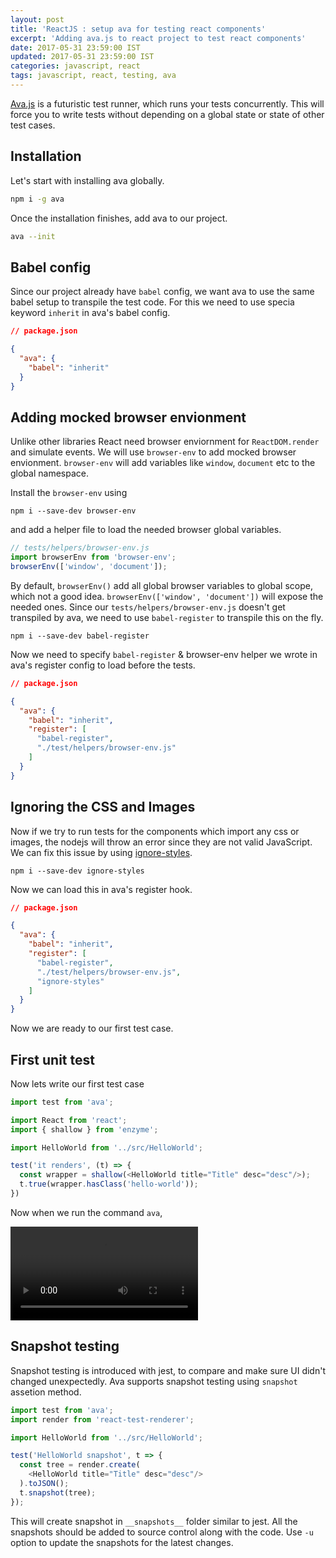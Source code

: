 ```yaml
---
layout: post
title: 'ReactJS : setup ava for testing react components'
excerpt: 'Adding ava.js to react project to test react components'
date: 2017-05-31 23:59:00 IST
updated: 2017-05-31 23:59:00 IST
categories: javascript, react
tags: javascript, react, testing, ava
---
```


[Ava.js][ava] is a futuristic test runner, which runs your tests concurrently. This will force you to write tests without
depending on a global state or state of other test cases.

## Installation

Let's start with installing ava globally.

```sh
npm i -g ava
```

Once the installation finishes, add ava to our project.

```sh
ava --init
```

## Babel config

Since our project already have `babel` config, we want ava to use the same babel setup to transpile the test code.
For this we need to use specia keyword `inherit` in ava's babel config.

```json
// package.json

{
  "ava": {
    "babel": "inherit"
  }
}
```

## Adding mocked browser envionment

Unlike other libraries React need browser enviornment for `ReactDOM.render` and simulate events.
We will use `browser-env` to add mocked browser envionment. `browser-env` will add variables like `window`, `document` etc to the global namespace.

Install the `browser-env` using 

```
npm i --save-dev browser-env
```

and add a helper file to load the needed browser global variables. 

```js
// tests/helpers/browser-env.js
import browserEnv from 'browser-env';
browserEnv(['window', 'document']);
```

By default, `browserEnv()` add all global browser variables to global scope, which not a good idea. `browserEnv(['window', 'document'])` will expose the needed ones.
Since our `tests/helpers/browser-env.js` doesn't get transpiled by ava, we need to use `babel-register` to transpile this on the fly.

```
npm i --save-dev babel-register
```

Now we need to specify `babel-register` & browser-env helper we wrote in ava's register config to load before the tests.

```json
// package.json

{
  "ava": {
    "babel": "inherit",
    "register": [
      "babel-register",
      "./test/helpers/browser-env.js"
    ]
  } 
}
```

## Ignoring the CSS and Images

Now if we try to run tests for the components which import any css or images, the nodejs will throw an error since they are not valid JavaScript.
We can fix this issue by using [ignore-styles][ignore_styles].


```
npm i --save-dev ignore-styles
```

Now we can load this in ava's register hook.

```json
// package.json

{
  "ava": {
    "babel": "inherit",
    "register": [
      "babel-register",
      "./test/helpers/browser-env.js",
      "ignore-styles"
    ]
  } 
}
```

Now we are ready to our first test case. 

## First unit test

Now lets write our first test case

```js
import test from 'ava';

import React from 'react';
import { shallow } from 'enzyme';

import HelloWorld from '../src/HelloWorld';

test('it renders', (t) => {
  const wrapper = shallow(<HelloWorld title="Title" desc="desc"/>);
  t.true(wrapper.hasClass('hello-world'));
})
```

Now when we run the command `ava`,

<video loop autoplay src="https://s3.ap-south-1.amazonaws.com/revathskumar-blog-images/2017/ava-test-runner/ava-runner.mov" ></video>

## Snapshot testing

Snapshot testing is introduced with jest, to compare and make sure UI didn't changed unexpectedly. Ava supports snapshot testing using `snapshot` assetion method.

```js
import test from 'ava';
import render from 'react-test-renderer';

import HelloWorld from '../src/HelloWorld';

test('HelloWorld snapshot', t => {
  const tree = render.create(
    <HelloWorld title="Title" desc="desc"/>
  ).toJSON();
  t.snapshot(tree);
});
```

This will create snapshot in `__snapshots__` folder similar to jest. All the snapshots should be added to source control along with the code.
Use `-u` option to update the snapshots for the latest changes.

[ava]: https://github.com/avajs/ava
[ignore_styles]: http://npm.im/ignore-styles